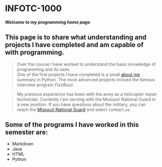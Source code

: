 # INFOTC-1000
#### _Welcome to my programming home page_

## This page is to share what understanding and projects I have completed and am capable of with programming.

>Over the course I have worked  to understand the basic knowledge of programming and its uses.  
One of the first projects I have completed is a small [about me]() summary in Python. The most advanced projects inclued the 
famous interview program _FizzBuzz_.    
<!DOCTYPE html>
<html>
<head>
<meta charset="UTF-8">
<title>Fizz Buzz</title>
<script>

>function fizzbuzz() {
	var display = document.getElementById('display');
	var displayHTML = "";
	for (i = 0; i <= 100; i++) {
		var test = "";
        if (i % 3  == 0 && i % 5 == 0){
        test += "fizzbuzz"}
        else if (i % 3 == 0){
        test += "fizz"}
        else if (i % 5 == 0){
        test += "buzz"}
        else{
        test += i}
        displayHTML += "<p>" + test + "</p>";
	}
	display.innerHTML = displayHTML
}

</script>

</head>

<body onload="fizzbuzz()">
<div id="display">

</div>
</body>

</html>


>My previous experience has been with the army as a helicopter repair technician. Currently I am serving with the Missouri National Guard in a new position. If you have questions about the military, you can reach the [Missouri National Guard](https://www.moguard.ngb.mil/) and select contact us.
## Some of the programs I have worked in this semester are:
* Markdown
* Java
* HTML
* Python
